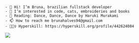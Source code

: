     - 👋 Hi! I’m Bruna, brazilian fullstack developer
    - 👀 I’m interested in code, cats, embroideries and books
    - 📖 Reading: Dance, Dance, Dance by Haruki Murakami
    - 📫 How to reach me brunahalves94@gmail.com
    - 🏋🏽‍♀️ Hyperskill: https://hyperskill.org/profile/442624084

<!---

<div align="center" >
    <img src="https://github-readme-stats.vercel.app/api?username=brunaAlves&&show_icons=true&count_private=true&theme=github_dark">
    <img src="https://github-readme-streak-stats.herokuapp.com/?user=brunaAlves&theme=github-dark-blue&include_all_commits=true&count_private=true&date_format=j%20M%5B%20Y%5D">
 </div>
--->

<div>
    <img src="https://github-readme-stats-git-masterrstaa-rickstaa.vercel.app/api/top-langs/?username=brunaalves&layout=compact&theme=github_dark"> 
</div>

<!---
BrunaAlves/BrunaAlves is a ✨ special ✨ repository because its `README.md` (this file) appears on your GitHub profile.
You can click the Preview link to take a look at your changes.
--->
